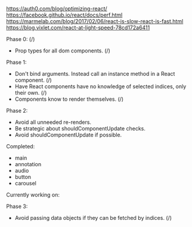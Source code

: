 https://auth0.com/blog/optimizing-react/
https://facebook.github.io/react/docs/perf.html
https://marmelab.com/blog/2017/02/06/react-is-slow-react-is-fast.html
https://blog.vixlet.com/react-at-light-speed-78cd172a6411

Phase 0: (/)
* Prop types for all dom components. (/)

Phase 1:
* Don't bind arguments. Instead call an instance method in a React component. (/)
* Have React components have no knowledge of selected indices, only their own. (/)
* Components know to render themselves. (/)

Phase 2:
* Avoid all unneeded re-renders.
* Be strategic about shouldComponentUpdate checks.
* Avoid shouldComponentUpdate if possible.

Completed:
* main
* annotation
* audio
* button
* carousel

Currently working on:

Phase 3:
* Avoid passing data objects if they can be fetched by indices. (/)
